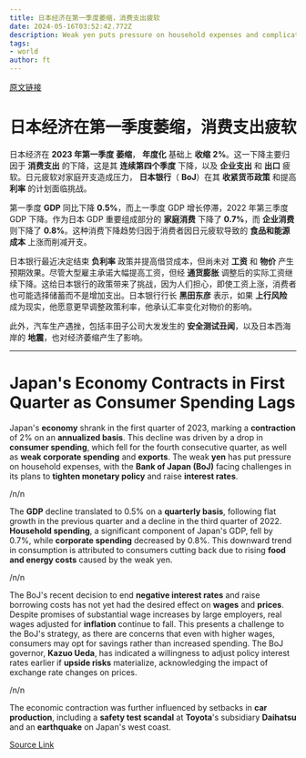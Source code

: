 ```yaml
---
title: 日本经济在第一季度萎缩，消费支出疲软
date: 2024-05-16T03:52:42.772Z
description: Weak yen puts pressure on household expenses and complicates central bank’s plan to raise interest rates
tags: 
- world
author: ft
---
```


[原文链接](https://ft.com/content/9bc8bc29-064c-4245-94fb-a6065a766132)

# 日本经济在第一季度萎缩，消费支出疲软

日本经济在 **2023 年第一季度** **萎缩**， **年度化** 基础上 **收缩** **2%**。这一下降主要归因于 **消费支出** 的下降，这是其 **连续第四个季度** 下降，以及 **企业支出** 和 **出口** 疲软。日元疲软对家庭开支造成压力， **日本银行**（ **BoJ**）在其 **收紧货币政策** 和提高 **利率** 的计划面临挑战。 

第一季度 **GDP** 同比下降 **0.5%**，而上一季度 GDP 增长停滞，2022 年第三季度 GDP 下降。作为日本 GDP 重要组成部分的 **家庭消费** 下降了 **0.7%**，而 **企业消费** 则下降了 **0.8%**。这种消费下降趋势归因于消费者因日元疲软导致的 **食品和能源成本** 上涨而削减开支。 

日本银行最近决定结束 **负利率** 政策并提高借贷成本，但尚未对 **工资** 和 **物价** 产生预期效果。尽管大型雇主承诺大幅提高工资，但经 **通货膨胀** 调整后的实际工资继续下降。这给日本银行的政策带来了挑战，因为人们担心，即使工资上涨，消费者也可能选择储蓄而不是增加支出。日本银行行长 **黑田东彦** 表示，如果 **上行风险** 成为现实，他愿意更早调整政策利率，他承认汇率变化对物价的影响。 

此外，汽车生产遇挫，包括丰田子公司大发发生的 **安全测试丑闻**，以及日本西海岸的 **地震**，也对经济萎缩产生了影响。

---

# Japan's Economy Contracts in First Quarter as Consumer Spending Lags

Japan's **economy** shrank in the first quarter of 2023, marking a **contraction** of 2% on an **annualized basis**. This decline was driven by a drop in **consumer spending**, which fell for the fourth consecutive quarter, as well as **weak corporate spending** and **exports**. The weak **yen** has put pressure on household expenses, with the **Bank of Japan (BoJ)** facing challenges in its plans to **tighten monetary policy** and raise **interest rates**. 

/n/n

The **GDP** decline translated to 0.5% on a **quarterly basis**, following flat growth in the previous quarter and a decline in the third quarter of 2022. **Household spending**, a significant component of Japan's GDP, fell by 0.7%, while **corporate spending** decreased by 0.8%. This downward trend in consumption is attributed to consumers cutting back due to rising **food and energy costs** caused by the weak yen. 

/n/n

The BoJ's recent decision to end **negative interest rates** and raise borrowing costs has not yet had the desired effect on **wages** and **prices**. Despite promises of substantial wage increases by large employers, real wages adjusted for **inflation** continue to fall. This presents a challenge to the BoJ's strategy, as there are concerns that even with higher wages, consumers may opt for savings rather than increased spending. The BoJ governor, **Kazuo Ueda**, has indicated a willingness to adjust policy interest rates earlier if **upside risks** materialize, acknowledging the impact of exchange rate changes on prices. 

/n/n

The economic contraction was further influenced by setbacks in **car production**, including a **safety test scandal** at **Toyota**'s subsidiary **Daihatsu** and an **earthquake** on Japan's west coast.

[Source Link](https://ft.com/content/9bc8bc29-064c-4245-94fb-a6065a766132)

